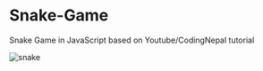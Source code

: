 # Snake-Game
Snake Game in JavaScript based on Youtube/CodingNepal tutorial

![snake](https://github.com/suedabalaban/Snake-Game/assets/72080083/f04f455b-5449-4d04-8a23-981ca7313128)
